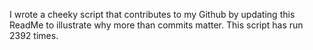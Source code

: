 I wrote a cheeky script that contributes to my Github by updating this ReadMe to illustrate why more than commits matter. This script has run 2392 times.